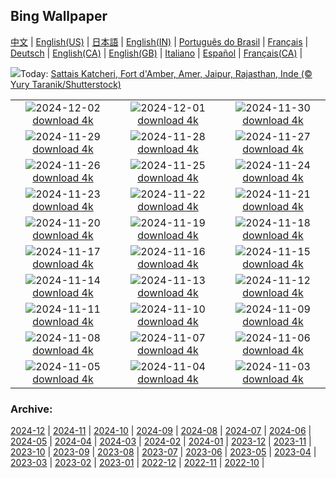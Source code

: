 ## Bing Wallpaper
[中文](README.md) |                     [English(US)](en-US.md) |                     [日本語](ja-JP.md) |                     [English(IN)](en-IN.md) |                     [Português do Brasil](pt-BR.md) |                     [Français](fr-FR.md) |                     [Deutsch](de-DE.md) |                     [English(CA)](en-CA.md) |                     [English(GB)](en-GB.md) |                     [Italiano](it-IT.md) |                     [Español](es-ES.md) |                     [Français(CA)](fr-CA.md) |                    

![](https://www.bing.com/th?id=OHR.JaipurFort_FR-FR7682390069_UHD.jpg&w=1000)Today: [Sattais Katcheri, Fort d'Amber, Amer, Jaipur, Rajasthan, Inde (© Yury Taranik/Shutterstock)](https://www.bing.com/th?id=OHR.JaipurFort_FR-FR7682390069_UHD.jpg)

|      |      |      |
| :----: | :----: | :----: |
|![](https://www.bing.com/th?id=OHR.SnowMoose_FR-FR5886438114_UHD.jpg&pid=hp&w=384&h=216&rs=1&c=4)2024-12-02 [download 4k](https://www.bing.com/th?id=OHR.SnowMoose_FR-FR5886438114_UHD.jpg)|![](https://www.bing.com/th?id=OHR.IcebergsAntarctica_FR-FR7491065799_UHD.jpg&pid=hp&w=384&h=216&rs=1&c=4)2024-12-01 [download 4k](https://www.bing.com/th?id=OHR.IcebergsAntarctica_FR-FR7491065799_UHD.jpg)|![](https://www.bing.com/th?id=OHR.KilchurnAutumn_FR-FR7304840775_UHD.jpg&pid=hp&w=384&h=216&rs=1&c=4)2024-11-30 [download 4k](https://www.bing.com/th?id=OHR.KilchurnAutumn_FR-FR7304840775_UHD.jpg)|
|![](https://www.bing.com/th?id=OHR.MtStMichel_FR-FR7113909915_UHD.jpg&pid=hp&w=384&h=216&rs=1&c=4)2024-11-29 [download 4k](https://www.bing.com/th?id=OHR.MtStMichel_FR-FR7113909915_UHD.jpg)|![](https://www.bing.com/th?id=OHR.SemoisRiver_FR-FR4323889306_UHD.jpg&pid=hp&w=384&h=216&rs=1&c=4)2024-11-28 [download 4k](https://www.bing.com/th?id=OHR.SemoisRiver_FR-FR4323889306_UHD.jpg)|![](https://www.bing.com/th?id=OHR.RaidAlyzees_FR-FR4119370811_UHD.jpg&pid=hp&w=384&h=216&rs=1&c=4)2024-11-27 [download 4k](https://www.bing.com/th?id=OHR.RaidAlyzees_FR-FR4119370811_UHD.jpg)|
|![](https://www.bing.com/th?id=OHR.TrulliGrove_FR-FR3683617209_UHD.jpg&pid=hp&w=384&h=216&rs=1&c=4)2024-11-26 [download 4k](https://www.bing.com/th?id=OHR.TrulliGrove_FR-FR3683617209_UHD.jpg)|![](https://www.bing.com/th?id=OHR.AmboseliGiraffes_FR-FR8363811171_UHD.jpg&pid=hp&w=384&h=216&rs=1&c=4)2024-11-25 [download 4k](https://www.bing.com/th?id=OHR.AmboseliGiraffes_FR-FR8363811171_UHD.jpg)|![](https://www.bing.com/th?id=OHR.ParisAutumn_FR-FR3278291664_UHD.jpg&pid=hp&w=384&h=216&rs=1&c=4)2024-11-24 [download 4k](https://www.bing.com/th?id=OHR.ParisAutumn_FR-FR3278291664_UHD.jpg)|
|![](https://www.bing.com/th?id=OHR.FibonacciAloe_FR-FR2896003531_UHD.jpg&pid=hp&w=384&h=216&rs=1&c=4)2024-11-23 [download 4k](https://www.bing.com/th?id=OHR.FibonacciAloe_FR-FR2896003531_UHD.jpg)|![](https://www.bing.com/th?id=OHR.ZafraCastle_FR-FR2717876307_UHD.jpg&pid=hp&w=384&h=216&rs=1&c=4)2024-11-22 [download 4k](https://www.bing.com/th?id=OHR.ZafraCastle_FR-FR2717876307_UHD.jpg)|![](https://www.bing.com/th?id=OHR.LionCubs_FR-FR2539679303_UHD.jpg&pid=hp&w=384&h=216&rs=1&c=4)2024-11-21 [download 4k](https://www.bing.com/th?id=OHR.LionCubs_FR-FR2539679303_UHD.jpg)|
|![](https://www.bing.com/th?id=OHR.BeyondSaype_FR-FR1795905140_UHD.jpg&pid=hp&w=384&h=216&rs=1&c=4)2024-11-20 [download 4k](https://www.bing.com/th?id=OHR.BeyondSaype_FR-FR1795905140_UHD.jpg)|![](https://www.bing.com/th?id=OHR.TasmansArch_FR-FR3887612340_UHD.jpg&pid=hp&w=384&h=216&rs=1&c=4)2024-11-19 [download 4k](https://www.bing.com/th?id=OHR.TasmansArch_FR-FR3887612340_UHD.jpg)|![](https://www.bing.com/th?id=OHR.PorthcawlLighthouse_FR-FR3687906997_UHD.jpg&pid=hp&w=384&h=216&rs=1&c=4)2024-11-18 [download 4k](https://www.bing.com/th?id=OHR.PorthcawlLighthouse_FR-FR3687906997_UHD.jpg)|
|![](https://www.bing.com/th?id=OHR.RedStag_FR-FR3460398465_UHD.jpg&pid=hp&w=384&h=216&rs=1&c=4)2024-11-17 [download 4k](https://www.bing.com/th?id=OHR.RedStag_FR-FR3460398465_UHD.jpg)|![](https://www.bing.com/th?id=OHR.FrieslandNetherlands_FR-FR3199784151_UHD.jpg&pid=hp&w=384&h=216&rs=1&c=4)2024-11-16 [download 4k](https://www.bing.com/th?id=OHR.FrieslandNetherlands_FR-FR3199784151_UHD.jpg)|![](https://www.bing.com/th?id=OHR.YiPengLanterns_FR-FR2863208745_UHD.jpg&pid=hp&w=384&h=216&rs=1&c=4)2024-11-15 [download 4k](https://www.bing.com/th?id=OHR.YiPengLanterns_FR-FR2863208745_UHD.jpg)|
|![](https://www.bing.com/th?id=OHR.ManarolaItaly_FR-FR8734568638_UHD.jpg&pid=hp&w=384&h=216&rs=1&c=4)2024-11-14 [download 4k](https://www.bing.com/th?id=OHR.ManarolaItaly_FR-FR8734568638_UHD.jpg)|![](https://www.bing.com/th?id=OHR.KelpForest_FR-FR8537337820_UHD.jpg&pid=hp&w=384&h=216&rs=1&c=4)2024-11-13 [download 4k](https://www.bing.com/th?id=OHR.KelpForest_FR-FR8537337820_UHD.jpg)|![](https://www.bing.com/th?id=OHR.Moorea_FR-FR8377929183_UHD.jpg&pid=hp&w=384&h=216&rs=1&c=4)2024-11-12 [download 4k](https://www.bing.com/th?id=OHR.Moorea_FR-FR8377929183_UHD.jpg)|
|![](https://www.bing.com/th?id=OHR.Banff24_FR-FR8236269164_UHD.jpg&pid=hp&w=384&h=216&rs=1&c=4)2024-11-11 [download 4k](https://www.bing.com/th?id=OHR.Banff24_FR-FR8236269164_UHD.jpg)|![](https://www.bing.com/th?id=OHR.VendeeGlobe_FR-FR8019139667_UHD.jpg&pid=hp&w=384&h=216&rs=1&c=4)2024-11-10 [download 4k](https://www.bing.com/th?id=OHR.VendeeGlobe_FR-FR8019139667_UHD.jpg)|![](https://www.bing.com/th?id=OHR.MoroccoMilkyWay_FR-FR7350408140_UHD.jpg&pid=hp&w=384&h=216&rs=1&c=4)2024-11-09 [download 4k](https://www.bing.com/th?id=OHR.MoroccoMilkyWay_FR-FR7350408140_UHD.jpg)|
|![](https://www.bing.com/th?id=OHR.GlacialRivers_FR-FR7112624449_UHD.jpg&pid=hp&w=384&h=216&rs=1&c=4)2024-11-08 [download 4k](https://www.bing.com/th?id=OHR.GlacialRivers_FR-FR7112624449_UHD.jpg)|![](https://www.bing.com/th?id=OHR.CanadaWolves_FR-FR6675938333_UHD.jpg&pid=hp&w=384&h=216&rs=1&c=4)2024-11-07 [download 4k](https://www.bing.com/th?id=OHR.CanadaWolves_FR-FR6675938333_UHD.jpg)|![](https://www.bing.com/th?id=OHR.ShiShiBeach_FR-FR6500831097_UHD.jpg&pid=hp&w=384&h=216&rs=1&c=4)2024-11-06 [download 4k](https://www.bing.com/th?id=OHR.ShiShiBeach_FR-FR6500831097_UHD.jpg)|
|![](https://www.bing.com/th?id=OHR.YucatanFlamingos_FR-FR7541144444_UHD.jpg&pid=hp&w=384&h=216&rs=1&c=4)2024-11-05 [download 4k](https://www.bing.com/th?id=OHR.YucatanFlamingos_FR-FR7541144444_UHD.jpg)|![](https://www.bing.com/th?id=OHR.CumbriaAutumn_FR-FR6304384185_UHD.jpg&pid=hp&w=384&h=216&rs=1&c=4)2024-11-04 [download 4k](https://www.bing.com/th?id=OHR.CumbriaAutumn_FR-FR6304384185_UHD.jpg)|![](https://www.bing.com/th?id=OHR.YucatanBiosphere_FR-FR6083251753_UHD.jpg&pid=hp&w=384&h=216&rs=1&c=4)2024-11-03 [download 4k](https://www.bing.com/th?id=OHR.YucatanBiosphere_FR-FR6083251753_UHD.jpg)|


### Archive:
[2024-12](archive/fr-FR/202412/README.md) | [2024-11](archive/fr-FR/202411/README.md) | [2024-10](archive/fr-FR/202410/README.md) | [2024-09](archive/fr-FR/202409/README.md) | [2024-08](archive/fr-FR/202408/README.md) | [2024-07](archive/fr-FR/202407/README.md) | [2024-06](archive/fr-FR/202406/README.md) | [2024-05](archive/fr-FR/202405/README.md) | [2024-04](archive/fr-FR/202404/README.md) | [2024-03](archive/fr-FR/202403/README.md) | [2024-02](archive/fr-FR/202402/README.md) | [2024-01](archive/fr-FR/202401/README.md) | [2023-12](archive/fr-FR/202312/README.md) | [2023-11](archive/fr-FR/202311/README.md) | [2023-10](archive/fr-FR/202310/README.md) | [2023-09](archive/fr-FR/202309/README.md) | [2023-08](archive/fr-FR/202308/README.md) | [2023-07](archive/fr-FR/202307/README.md) | [2023-06](archive/fr-FR/202306/README.md) | [2023-05](archive/fr-FR/202305/README.md) | [2023-04](archive/fr-FR/202304/README.md) | [2023-03](archive/fr-FR/202303/README.md) | [2023-02](archive/fr-FR/202302/README.md) | [2023-01](archive/fr-FR/202301/README.md) | [2022-12](archive/fr-FR/202212/README.md) | [2022-11](archive/fr-FR/202211/README.md) | [2022-10](archive/fr-FR/202210/README.md) | 